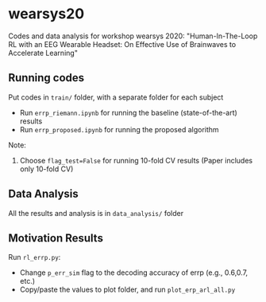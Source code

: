 # wearsys20
Codes and data analysis for workshop wearsys 2020: "Human-In-The-Loop RL with an EEG Wearable Headset: On Effective Use of Brainwaves to Accelerate Learning"

## Running codes
Put codes in `train/` folder, with a separate folder for each subject
- Run `errp_riemann.ipynb` for running the baseline (state-of-the-art) results
- Run `errp_proposed.ipynb` for running the proposed algorithm

Note:
1. Choose `flag_test=False` for running 10-fold CV results (Paper includes only 10-fold CV)

## Data Analysis
All the results and analysis is in `data_analysis/` folder

## Motivation Results
Run `rl_errp.py`:
- Change `p_err_sim` flag to the decoding accuracy of errp (e.g., 0.6,0.7, etc.)
- Copy/paste the values to plot folder, and run `plot_erp_arl_all.py`



